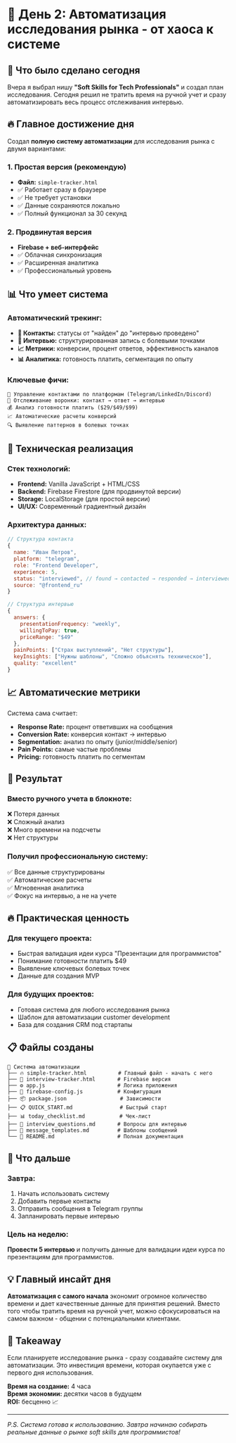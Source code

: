 # 🤖 День 2: Автоматизация исследования рынка - от хаоса к системе

## 🎯 Что было сделано сегодня

Вчера я выбрал нишу **"Soft Skills for Tech Professionals"** и создал план исследования. Сегодня решил не тратить время на ручной учет и сразу автоматизировать весь процесс отслеживания интервью.

## 🔥 Главное достижение дня

Создал **полную систему автоматизации** для исследования рынка с двумя вариантами:

### 1. Простая версия (рекомендую)
- **Файл:** `simple-tracker.html` 
- ✅ Работает сразу в браузере
- ✅ Не требует установки
- ✅ Данные сохраняются локально
- ✅ Полный функционал за 30 секунд

### 2. Продвинутая версия
- **Firebase + веб-интерфейс**
- ✅ Облачная синхронизация
- ✅ Расширенная аналитика
- ✅ Профессиональный уровень

## 📊 Что умеет система

### Автоматический трекинг:
- **👥 Контакты:** статусы от "найден" до "интервью проведено"
- **🎤 Интервью:** структурированная запись с болевыми точками
- **📈 Метрики:** конверсии, процент ответов, эффективность каналов
- **📊 Аналитика:** готовность платить, сегментация по опыту

### Ключевые фичи:
```
📱 Управление контактами по платформам (Telegram/LinkedIn/Discord)
🎯 Отслеживание воронки: контакт → ответ → интервью
💰 Анализ готовности платить ($29/$49/$99)
📈 Автоматические расчеты конверсий
🔍 Выявление паттернов в болевых точках
```

## 🚀 Техническая реализация

### Стек технологий:
- **Frontend:** Vanilla JavaScript + HTML/CSS
- **Backend:** Firebase Firestore (для продвинутой версии)
- **Storage:** LocalStorage (для простой версии)
- **UI/UX:** Современный градиентный дизайн

### Архитектура данных:
```javascript
// Структура контакта
{
  name: "Иван Петров",
  platform: "telegram",
  role: "Frontend Developer", 
  experience: 5,
  status: "interviewed", // found → contacted → responded → interviewed
  source: "@frontend_ru"
}

// Структура интервью
{
  answers: {
    presentationFrequency: "weekly",
    willingToPay: true,
    priceRange: "$49"
  },
  painPoints: ["Страх выступлений", "Нет структуры"],
  keyInsights: ["Нужны шаблоны", "Сложно объяснять техническое"],
  quality: "excellent"
}
```

## 📈 Автоматические метрики

Система сама считает:
- **Response Rate:** процент ответивших на сообщения
- **Conversion Rate:** конверсия контакт → интервью  
- **Segmentation:** анализ по опыту (junior/middle/senior)
- **Pain Points:** самые частые проблемы
- **Pricing:** готовность платить по сегментам

## 🎯 Результат

### Вместо ручного учета в блокноте:
❌ Потеря данных  
❌ Сложный анализ  
❌ Много времени на подсчеты  
❌ Нет структуры  

### Получил профессиональную систему:
✅ Все данные структурированы  
✅ Автоматические расчеты  
✅ Мгновенная аналитика  
✅ Фокус на интервью, а не на учете  

## 🔥 Практическая ценность

### Для текущего проекта:
- Быстрая валидация идеи курса "Презентации для программистов"
- Понимание готовности платить $49
- Выявление ключевых болевых точек
- Данные для создания MVP

### Для будущих проектов:
- Готовая система для любого исследования рынка
- Шаблон для автоматизации customer development
- База для создания CRM под стартапы

## 📋 Файлы созданы

```
📁 Система автоматизации
├── 🔥 simple-tracker.html          # Главный файл - начать с него
├── 🚀 interview-tracker.html       # Firebase версия  
├── ⚙️ app.js                       # Логика приложения
├── 🔧 firebase-config.js           # Конфигурация
├── 📦 package.json                 # Зависимости
├── 📋 QUICK_START.md               # Быстрый старт
├── 📊 today_checklist.md           # Чек-лист
├── 🎤 interview_questions.md       # Вопросы для интервью
├── 📱 message_templates.md         # Шаблоны сообщений
└── 📖 README.md                    # Полная документация
```

## 🎉 Что дальше

### Завтра:
1. Начать использовать систему
2. Добавить первые контакты
3. Отправить сообщения в Telegram группы
4. Запланировать первые интервью

### Цель на неделю:
**Провести 5 интервью** и получить данные для валидации идеи курса по презентациям для программистов.

## 💡 Главный инсайт дня

**Автоматизация с самого начала** экономит огромное количество времени и дает качественные данные для принятия решений. Вместо того чтобы тратить время на ручной учет, можно сфокусироваться на самом важном - общении с потенциальными клиентами.

## 🚀 Takeaway

Если планируете исследование рынка - сразу создавайте систему для автоматизации. Это инвестиция времени, которая окупается уже с первого дня использования.

**Время на создание:** 4 часа  
**Время экономии:** десятки часов в будущем  
**ROI:** бесценно 📈

---

*P.S. Система готова к использованию. Завтра начинаю собирать реальные данные о рынке soft skills для программистов!* 